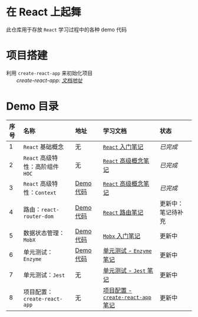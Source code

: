 # 在 React 上起舞
  此仓库用于存放 `React` 学习过程中的各种 demo 代码

# 项目搭建
  利用 `create-react-app` 来初始化项目  
_&emsp;&emsp;create-react-app: [文档地址](https://www.html.cn/create-react-app/docs/getting-started/)_
 
# Demo 目录
| 序号 | 名称 | 地址 | 学习文档 | 状态 |
| :- | :- | :- | :- | :- |
| 1 | `React` 基础概念 | 无 | [`React` 入门笔记](http://note.youdao.com/noteshare?id=8545e08c365c3c9984166dbbf7f98725) | _已完成_ |
| 2 | `React` 高级特性：高阶组件 `HOC` | 无 | [`React` 高级概念笔记](http://note.youdao.com/noteshare?id=45cd8c8fe3436158bade7d888af630b8) | _已完成_ |
| 3 | `React` 高级特性：`Context` | [Demo 代码](https://github.com/beblueblue/danceOnReact/tree/master/src/pages/contextDemo) | [`React` 高级概念笔记](http://note.youdao.com/noteshare?id=45cd8c8fe3436158bade7d888af630b8) | _已完成_ |
| 4 | 路由：`react-router-dom` | [Demo 代码](https://github.com/beblueblue/danceOnReact/tree/master/src/pages/routeDemo) | [`React` 路由笔记](http://note.youdao.com/noteshare?id=4fbc5e42a19d359b23e1d295b647f5c5) | 更新中：笔记待补充 |
| 5 | 数据状态管理：`MobX` | [Demo 代码](https://github.com/beblueblue/danceOnReact/tree/master/src/pages/mobxDemo) | [`Mobx` 入门笔记](http://note.youdao.com/noteshare?id=32e5f20cb446c92a4864172547ce31f1) | 更新中 |
| 6 | 单元测试：`Enzyme` | [Demo 代码](https://github.com/beblueblue/danceOnReact/tree/master/src/pages/priceDemo) | [单元测试 - `Enzyme` 笔记](http://note.youdao.com/noteshare?id=84e434ccb86be0cac49869da8f786054) | 更新中 |
| 7 | 单元测试：`Jest` | 无 | [单元测试 - `Jest` 笔记](http://note.youdao.com/noteshare?id=c5763372acaa7e0f473e59fb240365fe) | 更新中 |
| 8 | 项目配置：`create-react-app` | 无 | [项目配置 - `create-react-app` 笔记](http://note.youdao.com/noteshare?id=c5763372acaa7e0f473e59fb240365fe) | 更新中 |

